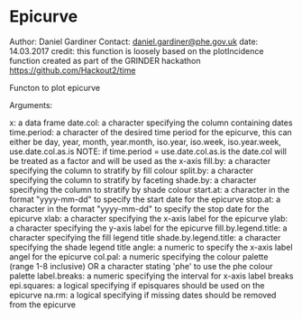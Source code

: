 # Epicurve

Author: Daniel Gardiner
Contact: daniel.gardiner@phe.gov.uk
date: 14.03.2017
credit: this function is loosely based on the plotIncidence function created
        as part of the GRINDER hackathon https://github.com/Hackout2/time

Functon to plot epicurve

Arguments:

x: a data frame
date.col: a character specifying the column containing dates
time.period: a character of the desired time period for the epicurve, this can either be
                 day, year, month, year.month, iso.year, iso.week, iso.year.week, use.date.col.as.is
             NOTE: if time.period = use.date.col.as.is the date.col will be treated as a factor and will be used as the x-axis
fill.by: a character specifying the column to stratify by fill colour
split.by: a character specifying the column to stratify by faceting
shade.by: a character specifying the column to stratify by shade colour
start.at: a character in the format "yyyy-mm-dd" to specify the start date for the epicurve
stop.at: a character in the format "yyyy-mm-dd" to specify the stop date for the epicurve
xlab: a character specifying the x-axis label for the epicurve
ylab: a character specifying the y-axis label for the epicurve
fill.by.legend.title: a character specifying the fill legend title
shade.by.legend.title: a character specifying the shade legend title
angle: a numeric to specify the x-axis label angel for the epicurve
col.pal: a numeric specifying the colour palette  (range 1-8 inclusive) OR a
         character stating 'phe' to use the phe colour palette
label.breaks: a numeric specifying the interval for x-axis label breaks
epi.squares: a logical  specifying if episquares should be used on the epicurve
na.rm: a logical  specifying if missing dates should be removed from the epicurve
